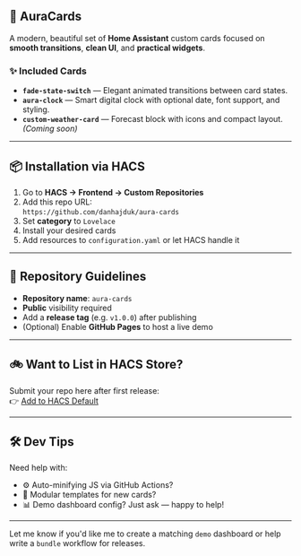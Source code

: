 ## 🌈 AuraCards

A modern, beautiful set of **Home Assistant** custom cards focused on **smooth transitions**, **clean UI**, and **practical widgets**.

### ✨ Included Cards
- **`fade-state-switch`** — Elegant animated transitions between card states.
- **`aura-clock`** — Smart digital clock with optional date, font support, and styling.
- **`custom-weather-card`** — Forecast block with icons and compact layout. *(Coming soon)*

---

## 📦 Installation via HACS

1. Go to **HACS → Frontend → Custom Repositories**
2. Add this repo URL:  
   `https://github.com/danhajduk/aura-cards`
3. Set **category** to `Lovelace`
4. Install your desired cards
5. Add resources to `configuration.yaml` or let HACS handle it

---

## 🧱 Repository Guidelines

- **Repository name**: `aura-cards`
- **Public** visibility required
- Add a **release tag** (e.g. `v1.0.0`) after publishing
- (Optional) Enable **GitHub Pages** to host a live demo

---

## 🚲 Want to List in HACS Store?

Submit your repo here after first release:  
👉 [Add to HACS Default](https://github.com/hacs/default/issues/new?assignees=&labels=add&template=add-repository.yml)

---

## 🛠️ Dev Tips

Need help with:
- ⚙️ Auto-minifying JS via GitHub Actions?
- 📂 Modular templates for new cards?
- 📊 Demo dashboard config?
Just ask — happy to help!

---

Let me know if you'd like me to create a matching `demo` dashboard or help write a `bundle` workflow for releases.

